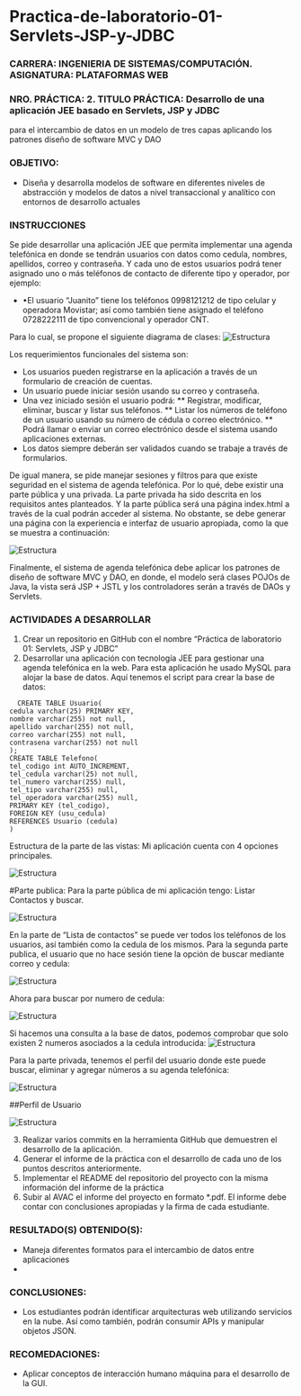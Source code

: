# Practica-de-laboratorio-01-Servlets-JSP-y-JDBC
### **CARRERA:** INGENIERIA DE SISTEMAS/COMPUTACIÓN. **ASIGNATURA:** PLATAFORMAS WEB
### **NRO. PRÁCTICA:** 2. **TITULO PRÁCTICA:**  Desarrollo de una aplicación JEE basado en Servlets, JSP y JDBC
para el intercambio de datos en un modelo de tres capas aplicando los patrones diseño
de software MVC y DAO
### **OBJETIVO**:
   * Diseña y desarrolla modelos de software en diferentes niveles de abstracción y modelos de datos a nivel
     transaccional y analítico con entornos de desarrollo actuales 

  ### INSTRUCCIONES
  Se pide desarrollar una aplicación JEE que permita implementar una agenda
  telefónica en donde se tendrán usuarios con datos como cedula, nombres,
  apellidos, correo y contraseña. Y cada uno de estos usuarios podrá tener
  asignado uno o más teléfonos de contacto de diferente tipo y operador, por
  ejemplo:
  
  * •El usuario “Juanito” tiene los teléfonos 0998121212 de tipo celular y operadora Movistar; así como también tiene asignado el teléfono 0728222111 de tipo convencional y operador CNT.
  
  Para lo cual, se propone el siguiente diagrama de clases:
  ![Estructura](https://github.com/aReinoso007/Practica-de-laboratorio-01-Servlets-JSP-y-JDBC/blob/master/diagramas.png)


Los requerimientos funcionales del sistema son:
* 	Los usuarios pueden registrarse en la aplicación a través de un formulario de creación de cuentas.
* Un usuario puede iniciar sesión usando su correo y contraseña.
* Una vez iniciado sesión el usuario podrá:
  ** Registrar, modificar, eliminar, buscar y listar sus teléfonos.
  ** Listar los números de teléfono de un usuario usando su número de cédula o correo electrónico.
  ** Podrá llamar o enviar un correo electrónico desde el sistema usando aplicaciones externas.
 * Los datos siempre deberán ser validados cuando se trabaje a través de formularios.
 
De igual manera, se pide manejar sesiones y filtros para que existe seguridad en el sistema de agenda telefónica. Por lo qué, debe existir una parte pública y una privada. La parte privada ha sido descrita en los requisitos antes planteados. Y la parte pública será una página index.html a través de la cual podrán acceder al sistema. No obstante, se debe generar una página con la experiencia e interfaz de usuario apropiada, como la que se muestra a continuación:

![Estructura](https://github.com/aReinoso007/Practica-de-laboratorio-01-Servlets-JSP-y-JDBC/blob/master/estructura.png)


Finalmente, el sistema de agenda telefónica debe aplicar los patrones de diseño de software MVC y DAO, en donde, el modelo será clases POJOs de Java, la vista será JSP + JSTL y los controladores serán a través de DAOs y Servlets.

###  ACTIVIDADES A DESARROLLAR
1. Crear un repositorio en GitHub con el nombre “Práctica de laboratorio 01: Servlets, JSP y JDBC”
2. Desarrollar una aplicación con tecnología JEE para gestionar una agenda telefónica en la web.
  Para esta aplicación he usado MySQL para alojar la base de datos.
  Aquí tenemos el script para crear la base de datos:
  ```
    CREATE TABLE Usuario(
cedula varchar(25) PRIMARY KEY,
nombre varchar(255) not null,
apellido varchar(255) not null,
correo varchar(255) not null,
contrasena varchar(255) not null
);
CREATE TABLE Telefono(
tel_codigo int AUTO_INCREMENT,
tel_cedula varchar(25) not null,
tel_numero varchar(255) null,
tel_tipo varchar(255) null,
tel_operadora varchar(255) null,
PRIMARY KEY (tel_codigo),
FOREIGN KEY (usu_cedula)
REFERENCES Usuario (cedula)
)

  ```
  Estructura de la parte de las vistas:
  Mi aplicación cuenta con 4 opciones principales.
  
  ![Estructura](https://github.com/aReinoso007/Practica-de-laboratorio-01-Servlets-JSP-y-JDBC/blob/master/1.png)
  
  #Parte publica:
  Para la parte pública de mi aplicación tengo: Listar Contactos y buscar. 
  
  ![Estructura](https://github.com/aReinoso007/Practica-de-laboratorio-01-Servlets-JSP-y-JDBC/blob/master/2.png)
  
  
  En la parte de “Lista de contactos” se puede ver todos los teléfonos de los usuarios, así también como la
  cedula de los mismos.
  Para la segunda parte publica, el usuario que no hace sesión tiene la opción de buscar mediante correo y
  cedula:
  
  
   ![Estructura](https://github.com/aReinoso007/Practica-de-laboratorio-01-Servlets-JSP-y-JDBC/blob/master/3.png)
   
   Ahora para buscar por numero de cedula:
   
   ![Estructura](https://github.com/aReinoso007/Practica-de-laboratorio-01-Servlets-JSP-y-JDBC/blob/master/4.png)
   
   
   Si hacemos una consulta a la base de datos, podemos comprobar que solo existen 2 numeros asociados a la
  cedula introducida:
  ![Estructura](https://github.com/aReinoso007/Practica-de-laboratorio-01-Servlets-JSP-y-JDBC/blob/master/5.png)
   
   Para la parte privada, tenemos el perfil del usuario donde este puede buscar, eliminar y agregar números a su
  agenda telefónica:
   
   ![Estructura](https://github.com/aReinoso007/Practica-de-laboratorio-01-Servlets-JSP-y-JDBC/blob/master/6.png)
   
   ##Perfil de Usuario
   
   ![Estructura](https://github.com/aReinoso007/Practica-de-laboratorio-01-Servlets-JSP-y-JDBC/blob/master/7.png)
   
3.  Realizar varios commits en la herramienta GitHub que demuestren el desarrollo de la aplicación.
4. Generar el informe de la práctica con el desarrollo de cada uno de los puntos descritos anteriormente.
5. Implementar el README del repositorio del proyecto con la misma información del informe de la práctica
6. Subir al AVAC el informe del proyecto en formato *.pdf. El informe debe contar con conclusiones apropiadas
y la firma de cada estudiante. 


 ### RESULTADO(S) OBTENIDO(S):
  * Maneja diferentes formatos para el intercambio de datos entre aplicaciones
  * 
 ### CONCLUSIONES:
  * Los estudiantes podrán identificar arquitecturas web utilizando servicios en la nube. Así como también,
    podrán consumir APIs y manipular objetos JSON.
 ### RECOMEDACIONES:
  * Aplicar conceptos de interacción humano máquina para el desarrollo de la GUI.
